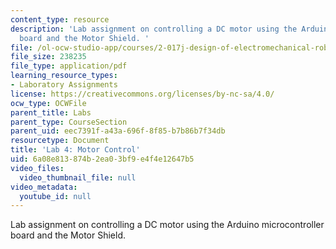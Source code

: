 ```yaml
---
content_type: resource
description: 'Lab assignment on controlling a DC motor using the Arduino microcontroller
  board and the Motor Shield. '
file: /ol-ocw-studio-app/courses/2-017j-design-of-electromechanical-robotic-systems-fall-2009/6a08e813874b2ea03bf9e4f4e12647b5_MIT2_017JF09_lab4.pdf
file_size: 238235
file_type: application/pdf
learning_resource_types:
- Laboratory Assignments
license: https://creativecommons.org/licenses/by-nc-sa/4.0/
ocw_type: OCWFile
parent_title: Labs
parent_type: CourseSection
parent_uid: eec7391f-a43a-696f-8f85-b7b86b7f34db
resourcetype: Document
title: 'Lab 4: Motor Control'
uid: 6a08e813-874b-2ea0-3bf9-e4f4e12647b5
video_files:
  video_thumbnail_file: null
video_metadata:
  youtube_id: null
---
```

Lab assignment on controlling a DC motor using the Arduino microcontroller board and the Motor Shield. 